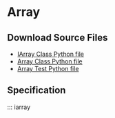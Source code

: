 # Array

## Download Source Files

- [IArray Class Python file](../iarray.py)
- [Array Class Python file](../array.py)
- [Array Test Python file](../test_array.py)

## Specification

::: iarray
